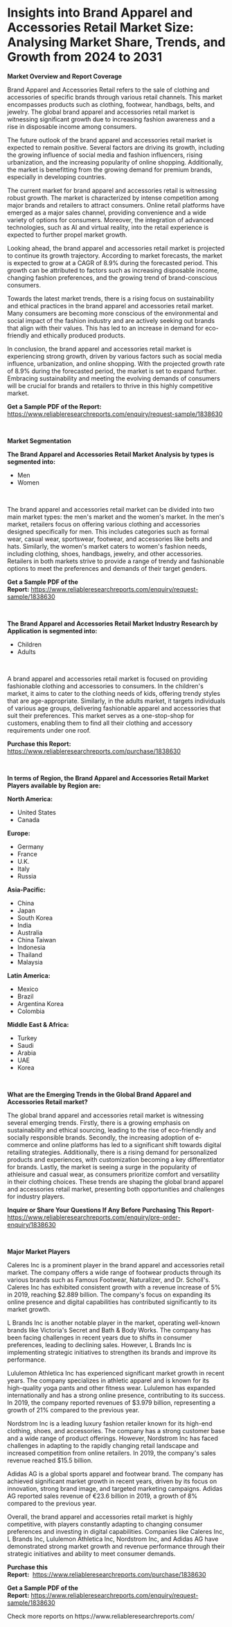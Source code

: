 <p><h1>Insights into Brand Apparel and Accessories Retail Market Size: Analysing Market Share, Trends, and Growth from 2024 to 2031</h1></p><p><strong>Market Overview and Report Coverage</strong></p>
<p><p>Brand Apparel and Accessories Retail refers to the sale of clothing and accessories of specific brands through various retail channels. This market encompasses products such as clothing, footwear, handbags, belts, and jewelry. The global brand apparel and accessories retail market is witnessing significant growth due to increasing fashion awareness and a rise in disposable income among consumers.</p><p>The future outlook of the brand apparel and accessories retail market is expected to remain positive. Several factors are driving its growth, including the growing influence of social media and fashion influencers, rising urbanization, and the increasing popularity of online shopping. Additionally, the market is benefitting from the growing demand for premium brands, especially in developing countries.</p><p>The current market for brand apparel and accessories retail is witnessing robust growth. The market is characterized by intense competition among major brands and retailers to attract consumers. Online retail platforms have emerged as a major sales channel, providing convenience and a wide variety of options for consumers. Moreover, the integration of advanced technologies, such as AI and virtual reality, into the retail experience is expected to further propel market growth.</p><p>Looking ahead, the brand apparel and accessories retail market is projected to continue its growth trajectory. According to market forecasts, the market is expected to grow at a CAGR of 8.9% during the forecasted period. This growth can be attributed to factors such as increasing disposable income, changing fashion preferences, and the growing trend of brand-conscious consumers.</p><p>Towards the latest market trends, there is a rising focus on sustainability and ethical practices in the brand apparel and accessories retail market. Many consumers are becoming more conscious of the environmental and social impact of the fashion industry and are actively seeking out brands that align with their values. This has led to an increase in demand for eco-friendly and ethically produced products.</p><p>In conclusion, the brand apparel and accessories retail market is experiencing strong growth, driven by various factors such as social media influence, urbanization, and online shopping. With the projected growth rate of 8.9% during the forecasted period, the market is set to expand further. Embracing sustainability and meeting the evolving demands of consumers will be crucial for brands and retailers to thrive in this highly competitive market.</p></p>
<p><strong>Get a Sample PDF of the Report:</strong> <a href="https://www.reliableresearchreports.com/enquiry/request-sample/1838630">https://www.reliableresearchreports.com/enquiry/request-sample/1838630</a></p>
<p>&nbsp;</p>
<p><strong>Market Segmentation</strong></p>
<p><strong>The Brand Apparel and Accessories Retail Market Analysis by types is segmented into:</strong></p>
<p><ul><li>Men</li><li>Women</li></ul></p>
<p>&nbsp;</p>
<p><p>The brand apparel and accessories retail market can be divided into two main market types: the men's market and the women's market. In the men's market, retailers focus on offering various clothing and accessories designed specifically for men. This includes categories such as formal wear, casual wear, sportswear, footwear, and accessories like belts and hats. Similarly, the women's market caters to women's fashion needs, including clothing, shoes, handbags, jewelry, and other accessories. Retailers in both markets strive to provide a range of trendy and fashionable options to meet the preferences and demands of their target genders.</p></p>
<p><strong>Get a Sample PDF of the Report:</strong>&nbsp;<a href="https://www.reliableresearchreports.com/enquiry/request-sample/1838630">https://www.reliableresearchreports.com/enquiry/request-sample/1838630</a></p>
<p>&nbsp;</p>
<p><strong>The Brand Apparel and Accessories Retail Market Industry Research by Application is segmented into:</strong></p>
<p><ul><li>Children</li><li>Adults</li></ul></p>
<p>&nbsp;</p>
<p><p>A brand apparel and accessories retail market is focused on providing fashionable clothing and accessories to consumers. In the children's market, it aims to cater to the clothing needs of kids, offering trendy styles that are age-appropriate. Similarly, in the adults market, it targets individuals of various age groups, delivering fashionable apparel and accessories that suit their preferences. This market serves as a one-stop-shop for customers, enabling them to find all their clothing and accessory requirements under one roof.</p></p>
<p><strong>Purchase this Report:</strong>&nbsp; <a href="https://www.reliableresearchreports.com/purchase/1838630">https://www.reliableresearchreports.com/purchase/1838630</a></p>
<p>&nbsp;</p>
<p><strong>In terms of Region, the Brand Apparel and Accessories Retail Market Players available by Region are:</strong></p>
<p>
    <p> <strong> North America: </strong>
        <ul>
            <li>United States</li>
            <li>Canada</li>
        </ul>
        </p> 
    <p> <strong> Europe: </strong>
        <ul>
            <li>Germany</li>
            <li>France</li>
            <li>U.K.</li>
            <li>Italy</li>
            <li>Russia</li>
        </ul>
        </p> 
    <p> <strong> Asia-Pacific: </strong>
        <ul>
            <li>China</li>
            <li>Japan</li>
            <li>South Korea</li>
            <li>India</li>
            <li>Australia</li>
            <li>China Taiwan</li>
            <li>Indonesia</li>
            <li>Thailand</li>
            <li>Malaysia</li>
        </ul>
        </p> 
    <p> <strong> Latin America: </strong>
        <ul>
            <li>Mexico</li>
            <li>Brazil</li>
            <li>Argentina Korea</li>
            <li>Colombia</li>
        </ul>
        </p> 
    <p> <strong> Middle East & Africa: </strong>
        <ul>
            <li>Turkey</li>
            <li>Saudi</li>
            <li>Arabia</li>
            <li>UAE</li>
            <li>Korea</li>
        </ul>
    </p>
    </p>
<p>&nbsp;</p>
<p><strong>What are the Emerging Trends in the Global Brand Apparel and Accessories Retail market?</strong></p>
<p><p>The global brand apparel and accessories retail market is witnessing several emerging trends. Firstly, there is a growing emphasis on sustainability and ethical sourcing, leading to the rise of eco-friendly and socially responsible brands. Secondly, the increasing adoption of e-commerce and online platforms has led to a significant shift towards digital retailing strategies. Additionally, there is a rising demand for personalized products and experiences, with customization becoming a key differentiator for brands. Lastly, the market is seeing a surge in the popularity of athleisure and casual wear, as consumers prioritize comfort and versatility in their clothing choices. These trends are shaping the global brand apparel and accessories retail market, presenting both opportunities and challenges for industry players.</p></p>
<p><strong>Inquire or Share Your Questions If Any Before Purchasing This Report</strong>- <a href="https://www.reliableresearchreports.com/enquiry/pre-order-enquiry/1838630">https://www.reliableresearchreports.com/enquiry/pre-order-enquiry/1838630</a></p>
<p>&nbsp;</p>
<p><strong>Major Market Players</strong></p>
<p><p>Caleres Inc is a prominent player in the brand apparel and accessories retail market. The company offers a wide range of footwear products through its various brands such as Famous Footwear, Naturalizer, and Dr. Scholl's. Caleres Inc has exhibited consistent growth with a revenue increase of 5% in 2019, reaching $2.889 billion. The company's focus on expanding its online presence and digital capabilities has contributed significantly to its market growth.</p><p>L Brands Inc is another notable player in the market, operating well-known brands like Victoria's Secret and Bath & Body Works. The company has been facing challenges in recent years due to shifts in consumer preferences, leading to declining sales. However, L Brands Inc is implementing strategic initiatives to strengthen its brands and improve its performance.</p><p>Lululemon Athletica Inc has experienced significant market growth in recent years. The company specializes in athletic apparel and is known for its high-quality yoga pants and other fitness wear. Lululemon has expanded internationally and has a strong online presence, contributing to its success. In 2019, the company reported revenues of $3.979 billion, representing a growth of 21% compared to the previous year.</p><p>Nordstrom Inc is a leading luxury fashion retailer known for its high-end clothing, shoes, and accessories. The company has a strong customer base and a wide range of product offerings. However, Nordstrom Inc has faced challenges in adapting to the rapidly changing retail landscape and increased competition from online retailers. In 2019, the company's sales revenue reached $15.5 billion.</p><p>Adidas AG is a global sports apparel and footwear brand. The company has achieved significant market growth in recent years, driven by its focus on innovation, strong brand image, and targeted marketing campaigns. Adidas AG reported sales revenue of €23.6 billion in 2019, a growth of 8% compared to the previous year.</p><p>Overall, the brand apparel and accessories retail market is highly competitive, with players constantly adapting to changing consumer preferences and investing in digital capabilities. Companies like Caleres Inc, L Brands Inc, Lululemon Athletica Inc, Nordstrom Inc, and Adidas AG have demonstrated strong market growth and revenue performance through their strategic initiatives and ability to meet consumer demands.</p></p>
<p><strong>Purchase this Report:</strong>&nbsp;&nbsp;<a href="https://www.reliableresearchreports.com/purchase/1838630">https://www.reliableresearchreports.com/purchase/1838630</a></p>
<p></p>
<p><strong>Get a Sample PDF of the Report:</strong>&nbsp;<a href="https://www.reliableresearchreports.com/enquiry/request-sample/1838630">https://www.reliableresearchreports.com/enquiry/request-sample/1838630</a></p>
<p>Check more reports on https://www.reliableresearchreports.com/</p>